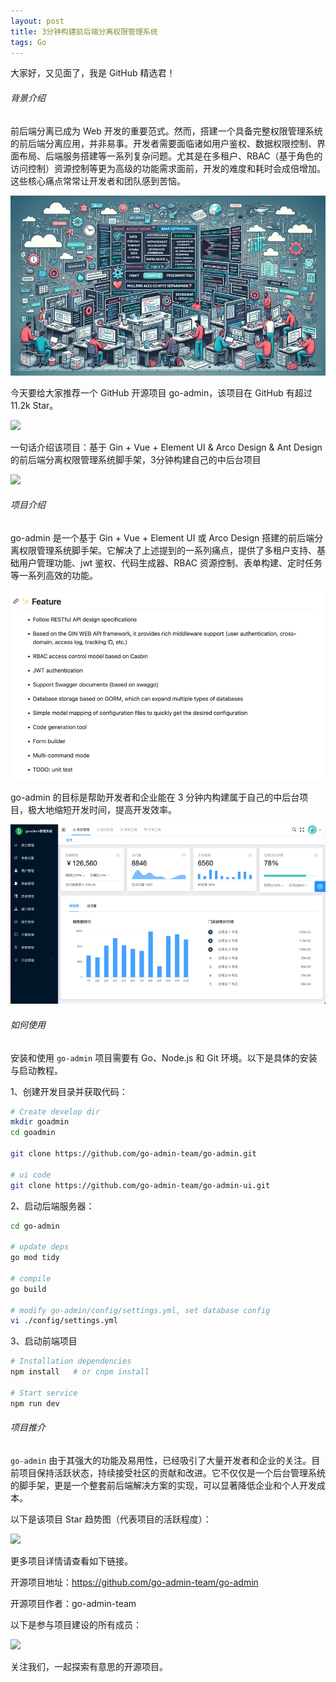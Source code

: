 ```yaml
---
layout: post
title: 3分钟构建前后端分离权限管理系统
tags: Go
---
```


大家好，又见面了，我是 GitHub 精选君！

###### 背景介绍

前后端分离已成为 Web 开发的重要范式。然而，搭建一个具备完整权限管理系统的前后端分离应用，并非易事。开发者需要面临诸如用户鉴权、数据权限控制、界面布局、后端服务搭建等一系列复杂问题。尤其是在多租户、RBAC（基于角色的访问控制）资源控制等更为高级的功能需求面前，开发的难度和耗时会成倍增加。这些核心痛点常常让开发者和团队感到苦恼。

![](https://raw.githubusercontent.com/ZhuPeng/pic/master/mac/compress_tmp-f794f296ce250656172e4bebac99824c.png)

今天要给大家推荐一个 GitHub 开源项目 go-admin，该项目在 GitHub 有超过 11.2k Star。

![](https://stats.deeptrain.net/repo/go-admin-team/go-admin/?theme=light)

一句话介绍该项目：基于 Gin + Vue + Element UI &  Arco Design & Ant Design 的前后端分离权限管理系统脚手架，3分钟构建自己的中后台项目

![](https://doc-image.zhangwj.com/img/go-admin.svg)


###### 项目介绍

go-admin 是一个基于 Gin + Vue + Element UI 或 Arco Design 搭建的前后端分离权限管理系统脚手架。它解决了上述提到的一系列痛点，提供了多租户支持、基础用户管理功能、jwt 鉴权、代码生成器、RBAC 资源控制、表单构建、定时任务等一系列高效的功能。

![](https://raw.githubusercontent.com/ZhuPeng/pic/master/images/compress_image-20240909220656471.png)

go-admin 的目标是帮助开发者和企业能在 3 分钟内构建属于自己的中后台项目，极大地缩短开发时间，提高开发效率。

![](https://raw.githubusercontent.com/ZhuPeng/pic/master/images/compress_image-20240909220632603.png)

###### 如何使用

安装和使用 `go-admin` 项目需要有 Go、Node.js 和 Git 环境。以下是具体的安装与启动教程。

1、创建开发目录并获取代码：

```bash
# Create develop dir
mkdir goadmin
cd goadmin

git clone https://github.com/go-admin-team/go-admin.git

# ui code
git clone https://github.com/go-admin-team/go-admin-ui.git
```

2、启动后端服务器：

```bash
cd go-admin

# update deps
go mod tidy

# compile
go build

# modify go-admin/config/settings.yml, set database config
vi ./config/settings.yml
```

3、启动前端项目

```bash
# Installation dependencies
npm install   # or cnpm install

# Start service
npm run dev
```

###### 项目推介

`go-admin` 由于其强大的功能及易用性，已经吸引了大量开发者和企业的关注。目前项目保持活跃状态，持续接受社区的贡献和改进。它不仅仅是一个后台管理系统的脚手架，更是一个整套前后端解决方案的实现，可以显著降低企业和个人开发成本。

以下是该项目 Star 趋势图（代表项目的活跃程度）：

![](https://api.star-history.com/svg?repos=go-admin-team/go-admin&type=Timeline)

更多项目详情请查看如下链接。

开源项目地址：https://github.com/go-admin-team/go-admin 

开源项目作者：go-admin-team

以下是参与项目建设的所有成员：

![](https://contrib.rocks/image?repo=go-admin-team/go-admin)

关注我们，一起探索有意思的开源项目。

